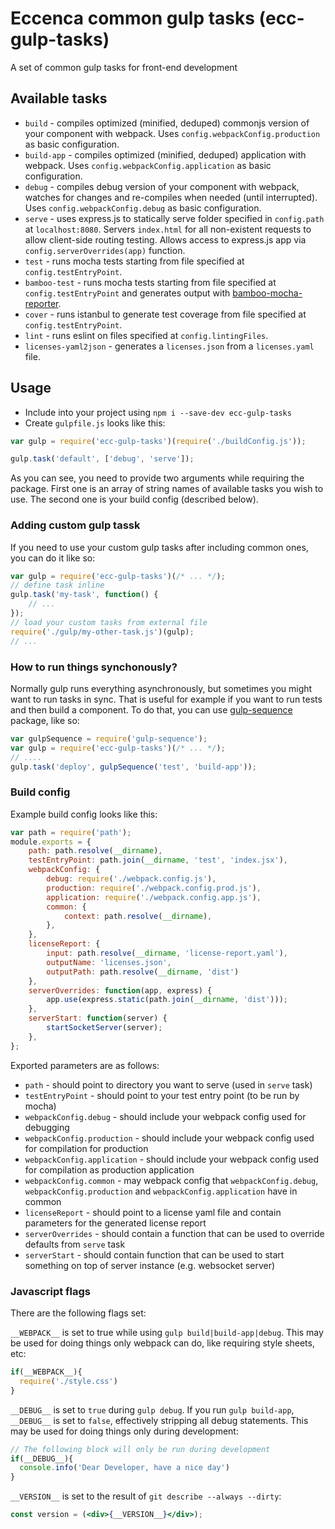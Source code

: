 # Eccenca common gulp tasks (ecc-gulp-tasks)

A set of common gulp tasks for front-end development

## Available tasks

- `build` - compiles optimized (minified, deduped) commonjs version of your component with webpack. Uses `config.webpackConfig.production` as basic configuration.
- `build-app` - compiles optimized (minified, deduped) application with webpack. Uses `config.webpackConfig.application` as basic configuration.
- `debug` - compiles debug version of your component with webpack, watches for changes and re-compiles when needed (until interrupted). Uses `config.webpackConfig.debug` as basic configuration.
- `serve` - uses express.js to statically serve folder specified in `config.path` at `localhost:8080`. Servers `index.html` for all non-existent requests to allow client-side routing testing. Allows access to express.js app via `config.serverOverrides(app)` function.
- `test` - runs mocha tests starting from file specified at `config.testEntryPoint`.
- `bamboo-test` - runs mocha tests starting from file specified at `config.testEntryPoint` and generates output with [bamboo-mocha-reporter](https://www.npmjs.com/package/mocha-bamboo-reporter).
- `cover` - runs istanbul to generate test coverage from file specified at `config.testEntryPoint`.
- `lint` - runs eslint on files specified at `config.lintingFiles`.
- `licenses-yaml2json` - generates a `licenses.json` from a `licenses.yaml` file.

## Usage

- Include into your project using `npm i --save-dev ecc-gulp-tasks`
- Create `gulpfile.js` looks like this:

```js
var gulp = require('ecc-gulp-tasks')(require('./buildConfig.js'));

gulp.task('default', ['debug', 'serve']);
```

As you can see, you need to provide two arguments while requiring the package.
First one is an array of string names of available tasks you wish to use.
The second one is your build config (described below).

### Adding custom gulp tassk

If you need to use your custom gulp tasks after including common ones, you can do it like so:

```js
var gulp = require('ecc-gulp-tasks')(/* ... */);
// define task inline
gulp.task('my-task', function() {
    // ...
});
// load your custom tasks from external file
require('./gulp/my-other-task.js')(gulp);
// ...
```

### How to run things synchonously?

Normally gulp runs everything asynchronously, but sometimes you might want to run tasks in sync.
That is useful for example if you want to run tests and then build a component.
To do that, you can use [gulp-sequence](https://github.com/teambition/gulp-sequence) package, like so:

```js
var gulpSequence = require('gulp-sequence');
var gulp = require('ecc-gulp-tasks')(/* ... */);
// ....
gulp.task('deploy', gulpSequence('test', 'build-app'));
```

### Build config

Example build config looks like this:

```js
var path = require('path');
module.exports = {
    path: path.resolve(__dirname),
    testEntryPoint: path.join(__dirname, 'test', 'index.jsx'),
    webpackConfig: {
        debug: require('./webpack.config.js'),
        production: require('./webpack.config.prod.js'),
        application: require('./webpack.config.app.js'),
        common: {
            context: path.resolve(__dirname),
        },
    },
    licenseReport: {
        input: path.resolve(__dirname, 'license-report.yaml'),
        outputName: 'licenses.json',
        outputPath: path.resolve(__dirname, 'dist')
    },
    serverOverrides: function(app, express) {
        app.use(express.static(path.join(__dirname, 'dist')));
    },
    serverStart: function(server) {
        startSocketServer(server);
    },
};
```

Exported parameters are as follows:

- `path` - should point to directory you want to serve (used in `serve` task)
- `testEntryPoint` - should point to your test entry point (to be run by mocha)
- `webpackConfig.debug` - should include your webpack config used for debugging
- `webpackConfig.production` - should include your webpack config used for compilation for production
- `webpackConfig.application` - should include your webpack config used for compilation as production application
- `webpackConfig.common` - may webpack config that `webpackConfig.debug`, `webpackConfig.production` and `webpackConfig.application` have in common 
- `licenseReport` - should point to a license yaml file and contain parameters for the generated license report
- `serverOverrides` - should contain a function that can be used to override defaults from `serve` task
- `serverStart` - should contain function that can be used to start something on top of server instance (e.g. websocket server)

### Javascript flags

There are the following flags set:

`__WEBPACK__` is set to true while using `gulp build|build-app|debug`.
This may be used for doing things only webpack can do, like requiring style sheets, etc:

```js
if(__WEBPACK__){
  require('./style.css')
}
```

`__DEBUG__` is set to `true` during `gulp debug`.
If you run `gulp build-app`, `__DEBUG__` is set to `false`, effectively stripping all debug statements.
This may be used for doing things only during development:

```js
// The following block will only be run during development
if(__DEBUG__){
  console.info('Dear Developer, have a nice day')
}
```

`__VERSION__` is set to the result of `git describe --always --dirty`:
```jsx
const version = (<div>{__VERSION__}</div>);
```
